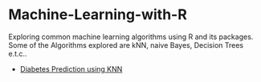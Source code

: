 # Machine-Learning-with-R
Exploring common machine learning algorithms using R and its packages.
Some of the Algorithms explored are kNN, naive Bayes, Decision Trees e.t.c..

* [Diabetes Prediction using KNN](http://rpubs.com/Rvge_mvsrter/961310)
